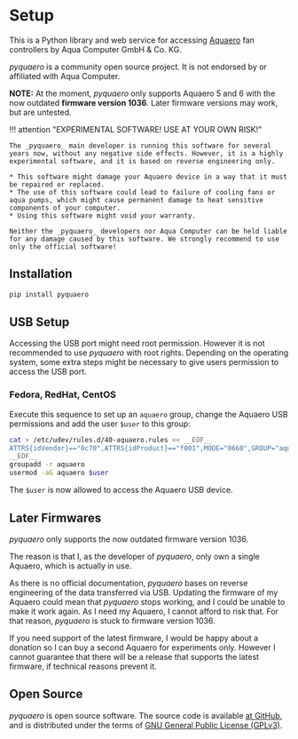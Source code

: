 # Setup

This is a Python library and web service for accessing [Aquaero](https://aquacomputer.de/aquaero-5.html) fan controllers by Aqua Computer GmbH & Co. KG.

_pyquaero_ is a community open source project. It is not endorsed by or affiliated with Aqua Computer.

**NOTE:** At the moment, _pyquaero_ only supports Aquaero 5 and 6 with the now outdated **firmware version 1036**. Later firmware versions may work, but are untested.

!!! attention "EXPERIMENTAL SOFTWARE! USE AT YOUR OWN RISK!"

    The _pyquaero_ main developer is running this software for several years now, without any negative side effects. However, it is a highly experimental software, and it is based on reverse engineering only.

    * This software might damage your Aquaero device in a way that it must be repaired or replaced.
    * The use of this software could lead to failure of cooling fans or aqua pumps, which might cause permanent damage to heat sensitive components of your computer.
    * Using this software might void your warranty.

    Neither the _pyquaero_ developers nor Aqua Computer can be held liable for any damage caused by this software. We strongly recommend to use only the official software!

## Installation

```sh
pip install pyquaero
```

## USB Setup

Accessing the USB port might need root permission. However it is not recommended to use _pyquaero_ with root rights. Depending on the operating system, some extra steps might be necessary to give users permission to access the USB port.

### Fedora, RedHat, CentOS

Execute this sequence to set up an `aquaero` group, change the Aquaero USB permissions and add the user `$user` to this group:

```sh
cat > /etc/udev/rules.d/40-aquaero.rules << __EOF__
ATTRS{idVendor}=="0c70",ATTRS{idProduct}=="f001",MODE="0660",GROUP="aquaero"
__EOF__
groupadd -r aquaero
usermod -aG aquaero $user
```

The `$user` is now allowed to access the Aquaero USB device.

## Later Firmwares

_pyquaero_ only supports the now outdated firmware version 1036.

The reason is that I, as the developer of _pyquaero_, only own a single Aquaero, which is actually in use.

As there is no official documentation, _pyquaero_ bases on reverse engineering of the data transferred via USB. Updating the firmware of my Aquaero could mean that _pyquaero_ stops working, and I could be unable to make it work again. As I need my Aquaero, I cannot afford to risk that. For that reason, _pyquaero_ is stuck to firmware version 1036.

If you need support of the latest firmware, I would be happy about a donation so I can buy a second Aquaero for experiments only. However I cannot guarantee that there will be a release that supports the latest firmware, if technical reasons prevent it.

## Open Source

_pyquaero_ is open source software. The source code is available [at GitHub](https://github.com/shred/pyquaero), and is distributed under the terms of [GNU General Public License (GPLv3)](https://www.gnu.org/licenses/gpl-3.0.en.html#content).
